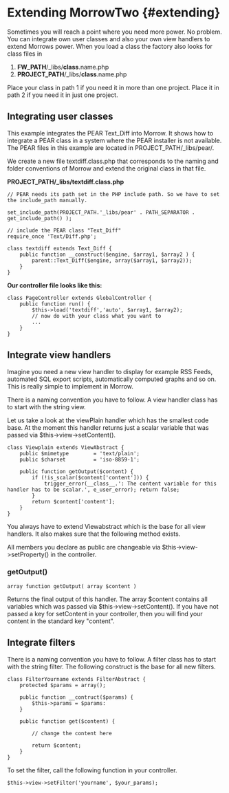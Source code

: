 Extending MorrowTwo {#extending}
=============================

Sometimes you will reach a point where you need more power. No problem. You can integrate own user classes and also your own view handlers to extend Morrows power. When you load a class the factory also looks for class files in

1. **FW_PATH**/_libs/**class**.name.php
2. **PROJECT_PATH**/_libs/**class**.name.php 

Place your class in path 1 if you need it in more than one project. Place it in path 2 if you need it in just one project.

Integrating user classes
------------------------

This example integrates the PEAR Text_Diff into Morrow. It shows how to integrate a PEAR class in a system where the PEAR installer is not available. The PEAR files in this example are located in PROJECT_PATH/_libs/pear/.

We create a new file textdiff.class.php that corresponds to the naming and folder conventions of Morrow and extend the original class in that file.

**PROJECT_PATH/_libs/textdiff.class.php**

~~~{.php}
// PEAR needs its path set in the PHP include path. So we have to set the include_path manually.
 
set_include_path(PROJECT_PATH.'_libs/pear' . PATH_SEPARATOR . get_include_path() );
 
// include the PEAR class "Text_Diff"
require_once 'Text/Diff.php';
 
class textdiff extends Text_Diff {
    public function __construct($engine, $array1, $array2 ) {
        parent::Text_Diff($engine, array($array1, $array2));
    }
}
~~~

**Our controller file looks like this:**

~~~{.php}
class PageController extends GlobalController {
    public function run() {
        $this->load('textdiff','auto', $array1, $array2);
        // now do with your class what you want to
        ...
    }
}
~~~

Integrate view handlers
------------------------

Imagine you need a new view handler to display for example RSS Feeds, automated SQL export scripts, automatically computed graphs and so on. This is really simple to implement in Morrow.

There is a naming convention you have to follow. A view handler class has to start with the string view.

Let us take a look at the viewPlain handler which has the smallest code base. At the moment this handler returns just a scalar variable that was passed via $this->view->setContent().

~~~{.php}
class Viewplain extends ViewAbstract {
    public $mimetype        = 'text/plain';
    public $charset         = 'iso-8859-1';
 
    public function getOutput($content) {
        if (!is_scalar($content['content'])) {
            trigger_error(__class__.': The content variable for this handler has to be scalar.', e_user_error); return false;
        }
        return $content['content'];
    }
}
~~~

You always have to extend Viewabstract which is the base for all view handlers. It also makes sure that the following method exists.

All members you declare as public are changeable via $this->view->setProperty() in the controller.

### getOutput()

~~~{.php}
array function getOutput( array $content )
~~~

Returns the final output of this handler. The array $content contains all variables which was passed via $this->view->setContent(). If you have not passed a key for setContent in your controller, then you will find your content in the standard key "content".

Integrate filters
-----------------

There is a naming convention you have to follow. A filter class has to start with the string filter.
The following construct is the base for all new filters.

~~~{.php} 
class FilterYourname extends FilterAbstract {
    protected $params = array();    

    public function __contruct($params) {
        $this->params = $params:
    }
    
    public function get($content) {
        
        // change the content here

        return $content;
    }
}
~~~

To set the filter, call the following function in your controller.

~~~{.php}
$this->view->setFilter('yourname', $your_params);
~~~
